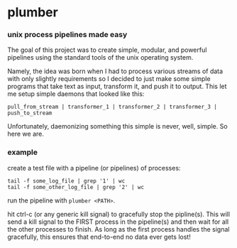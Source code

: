 # plumber
### unix process pipelines made easy

The goal of this project was to create simple, modular, and powerful pipelines using the standard tools of the unix operating system.

Namely, the idea was born when I had to process various streams of data with only slightly requirements so I decided to just make some simple programs that take text as input, transform it, and push it to output. This let me setup simple daemons that looked like this:

```pull_from_stream | transformer_1 | transformer_2 | transformer_3 | push_to_stream```

Unfortunately, daemonizing something this simple is never, well, simple. So here we are.

### example
create a test file with a pipeline (or pipelines) of processes:
```
tail -f some_log_file | grep '1' | wc
tail -f some_other_log_file | grep '2' | wc
```

run the pipeline with ```plumber <PATH>```.

hit ctrl-c (or any generic kill signal) to gracefully stop the pipline(s). This will send a kill signal to the FIRST process in the pipeline(s) and then wait for all the other processes to finish. As long as the first process handles the signal gracefully, this ensures that end-to-end no data ever gets lost!
